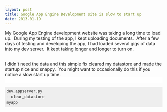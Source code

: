 ```yaml
---
layout: post
title: Google App Engine Development site is slow to start up
date: 2013-01-19
---
```


My Google App Engine development website was taking a long time to load up. &nbsp;During my testing of the app, I kept uploading documents. &nbsp;After a few days of testing and developing the app, I had loaded several gigs of data into my dev server. &nbsp;It kept taking longer and longer to turn on.<br /><div><br /></div><div>I didn't need the data and this simple fix cleared my datastore and made the startup nice and snappy. &nbsp;You might want to occasionally do this if you notice a slow start up time.</div><div><div style="background-color: white; border: 0px; clear: both; font-family: Arial, 'Liberation Sans', 'DejaVu Sans', sans-serif; font-size: 14px; line-height: 18px; margin-bottom: 1em; padding: 0px; vertical-align: baseline; word-wrap: break-word;"><br /></div><pre class="lang-py prettyprint prettyprinted" style="background-color: #eeeeee; border: 0px; font-family: Consolas, Menlo, Monaco, 'Lucida Console', 'Liberation Mono', 'DejaVu Sans Mono', 'Bitstream Vera Sans Mono', 'Courier New', monospace, serif; font-size: 14px; line-height: 18px; margin-bottom: 10px; max-height: 600px; overflow: auto; padding: 5px; vertical-align: baseline; width: auto;"><code style="border: 0px; font-family: Consolas, Menlo, Monaco, 'Lucida Console', 'Liberation Mono', 'DejaVu Sans Mono', 'Bitstream Vera Sans Mono', 'Courier New', monospace, serif; margin: 0px; padding: 0px; vertical-align: baseline;"><span class="pln" style="background-color: transparent; border: 0px; margin: 0px; padding: 0px; vertical-align: baseline;">dev_appserver</span><span class="pun" style="background-color: transparent; border: 0px; margin: 0px; padding: 0px; vertical-align: baseline;">.</span><span class="pln" style="background-color: transparent; border: 0px; margin: 0px; padding: 0px; vertical-align: baseline;">py </span><span class="pun" style="background-color: transparent; border: 0px; margin: 0px; padding: 0px; vertical-align: baseline;">--</span><span class="pln" style="background-color: transparent; border: 0px; margin: 0px; padding: 0px; vertical-align: baseline;">clear_datastore myapp</span></code></pre></div>
